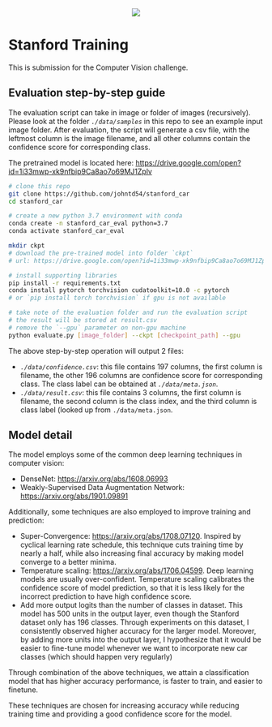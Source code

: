 <div align="center">
  <img src="https://ai.stanford.edu/~jkrause/cars/class_montage.jpg">
</div>

# Stanford Training

This is submission for the Computer Vision challenge.

## Evaluation step-by-step guide

The evaluation script can take in image or folder of images (recursively). Please look at the folder *`./data/samples`* in this repo to see an example input image folder. After evaluation, the script will generate a csv file, with the leftmost column is the image filename, and all other columns contain the confidence score for corresponding class.

The pretrained model is located here: https://drive.google.com/open?id=1i33mwp-xk9nfbip9Ca8ao7o69MJ1Zplv

```bash
# clone this repo
git clone https://github.com/johntd54/stanford_car
cd stanford_car

# create a new python 3.7 environment with conda
conda create -n stanford_car_eval python=3.7
conda activate stanford_car_eval

mkdir ckpt
# download the pre-trained model into folder `ckpt`
# url: https://drive.google.com/open?id=1i33mwp-xk9nfbip9Ca8ao7o69MJ1Zplv

# install supporting libraries
pip install -r requirements.txt
conda install pytorch torchvision cudatoolkit=10.0 -c pytorch
# or `pip install torch torchvision` if gpu is not available

# take note of the evaluation folder and run the evaluation script
# the result will be stored at result.csv
# remove the `--gpu` parameter on non-gpu machine
python evaluate.py [image_folder] --ckpt [checkpoint_path] --gpu
```

The above step-by-step operation will output 2 files:
- *`./data/confidence.csv`*: this file contains 197 columns, the first column is filename, the other 196 columns are confidence score for corresponding class. The class label can be obtained at *`./data/meta.json`*.
- *`./data/result.csv`*: this file contains 3 columns, the first column is filename, the second column is the class index, and the third column is class label (looked up from `./data/meta.json`.

## Model detail

The model employs some of the common deep learning techniques in computer vision:

- DenseNet: https://arxiv.org/abs/1608.06993
- Weakly-Supervised Data Augmentation Network: https://arxiv.org/abs/1901.09891

Additionally, some techniques are also employed to improve training and prediction:

- Super-Convergence: https://arxiv.org/abs/1708.07120. Inspired by cyclical learning rate schedule, this technique cuts training time by nearly a half, while also increasing final accuracy by making model converge to a better minima.
- Temperature scaling: https://arxiv.org/abs/1706.04599. Deep learning models are usually over-confident. Temperature scaling calibrates the confidence score of model prediction, so that it is less likely for the incorrect prediction to have high confidence score.
- Add more output logits than the number of classes in dataset. This model has 500 units in the output layer, even though the Stanford dataset only has 196 classes. Through experiments on this dataset, I consistently observed higher accuracy for the larger model. Moreover, by adding more units into the output layer, I hypothesize that it would be easier to fine-tune model whenever we want to incorporate new car classes (which should happen very regularly)

Through combination of the above techniques, we attain a classification model that has higher accuracy performance, is faster to train, and easier to finetune.

These techniques are chosen for increasing accuracy while reducing training time and providing a good confidence score for the model.

